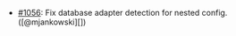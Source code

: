 * [#1056](https://github.com/rubocop/rubocop-rails/pull/1056): Fix database adapter detection for nested config. ([@mjankowski][])
